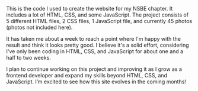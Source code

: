 This is the code I used to create the website for my NSBE chapter. It includes a lot of HTML, CSS, and some JavaScript. The project consists of 5 different HTML files, 2 CSS files, 1 JavaScript file, and currently 45 photos (photos not included here).

It has taken me about a week to reach a point where I'm happy with the result and think it looks pretty good. I believe it's a solid effort, considering I've only been coding in HTML, CSS, and JavaScript for about one and a half to two weeks.

I plan to continue working on this project and improving it as I grow as a frontend developer and expand my skills beyond HTML, CSS, and JavaScript. I’m excited to see how this site evolves in the coming months!
